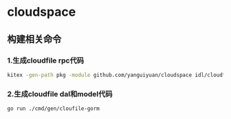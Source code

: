 # cloudspace

## 构建相关命令

### 1.生成cloudfile rpc代码
 ```bash
 kitex -gen-path pkg -module github.com/yanguiyuan/cloudspace idl/cloudfile/cloudfile.thrift
 ```
### 2.生成cloudfile dal和model代码
```bash
go run ./cmd/gen/cloufile-gorm
```